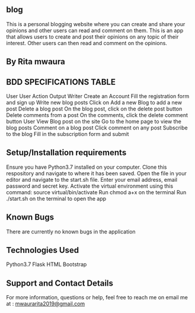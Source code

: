 ## blog
This is a personal blogging website where you can create and share your opinions and other users can read and comment on them. This is an app that allows users to create and post their opinions on any topic of their interest. Other users can then read and comment on the opinions.

## By Rita mwaura

## BDD SPECIFICATIONS TABLE
User	User Action	Output
Writer	Create an Account	Fill the registration form and sign up
Write new blog posts	Click on Add a new Blog to add a new post
Delete a blog post	On the blog post, click on the delete post button
Delete comments from a post	On the comments, click the delete comment button
User	View Blog post on the site	Go to the home page to view the blog posts
Comment on a blog post	Click comment on any post
Subscribe to the blog	Fill in the subscription form and submit
## Setup/Installation requirements
Ensure you have Python3.7 installed on your computer.
Clone this respository and navigate to where it has been saved.
Open the file in your editor and navigate to the start.sh file.
Enter your email address, email password and secret key.
Activate the virtual environment using this command: source virtual/bin/activate
Run chmod a+x on the terminal
Run ./start.sh on the terminal to open the app
## Known Bugs
There are currently no known bugs in the application

## Technologies Used
Python3.7
Flask
HTML
Bootstrap
## Support and Contact Details
For more information, questions or help, feel free to reach me on email me at : mwaurarita2019@gmail.com

